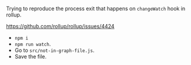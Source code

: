 Trying to reproduce the process exit that happens on `changeWatch` hook in rollup.

https://github.com/rollup/rollup/issues/4424

* `npm i`
* `npm run watch`.
* Go to `src/not-in-graph-file.js`.
* Save the file. 
